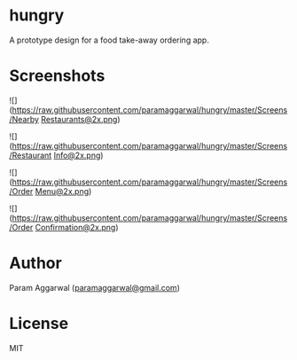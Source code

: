 # hungry
A prototype design for a food take-away ordering app.

# Screenshots

![](https://raw.githubusercontent.com/paramaggarwal/hungry/master/Screens/Nearby Restaurants@2x.png)

![](https://raw.githubusercontent.com/paramaggarwal/hungry/master/Screens/Restaurant Info@2x.png)

![](https://raw.githubusercontent.com/paramaggarwal/hungry/master/Screens/Order Menu@2x.png)

![](https://raw.githubusercontent.com/paramaggarwal/hungry/master/Screens/Order Confirmation@2x.png)

# Author

Param Aggarwal (paramaggarwal@gmail.com)

# License

MIT
